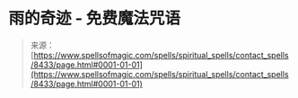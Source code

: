 <!--yml

category: 未分类

date: 2024-06-12 18:43:46

-->

# 雨的奇迹 - 免费魔法咒语

> 来源：[https://www.spellsofmagic.com/spells/spiritual_spells/contact_spells/8433/page.html#0001-01-01](https://www.spellsofmagic.com/spells/spiritual_spells/contact_spells/8433/page.html#0001-01-01)
